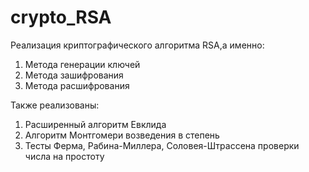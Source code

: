 # crypto_RSA
Реализация криптографического алгоритма RSA,а именно:
1. Метода генерации ключей
2. Метода зашифрования
3. Метода расшифрования

Также реализованы:
1. Расширенный алгоритм Евклида
2. Алгоритм Монтгомери возведения в степень
3. Тесты Ферма, Рабина-Миллера, Соловея-Штрассена проверки числа на простоту

